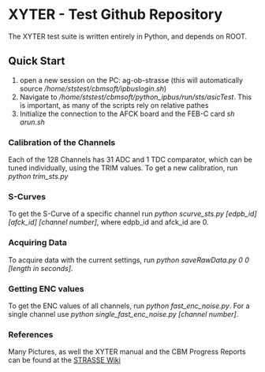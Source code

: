 # XYTER - Test Github Repository

The XYTER test suite is written entirely in Python, and depends on ROOT.

## Quick Start

1. open a new session on the PC: ag-ob-strasse (this will automatically source _/home/ststest/cbmsoft/ipbuslogin.sh_)
2. Navigate to _/home/ststest/cbmsoft/python_ipbus/run/sts/asicTest_. This is important, as many of the scripts rely on relative pathes
3. Initialize the connection to the AFCK board and the FEB-C card _sh arun.sh_

### Calibration of the Channels
Each of the 128 Channels has 31 ADC and 1 TDC comparator, which can be tuned individually, using the TRIM values. To get a new calibration, run _python trim_sts.py_

### S-Curves 
To get the S-Curve of a specific channel run _python scurve_sts.py [edpb_id] [afck_id] [channel number]_, where edpb_id and afck_id are 0.

### Acquiring Data
To acquire data with the current settings, run _python saveRawData.py 0 0 [length in seconds]_.

### Getting ENC values
To get the ENC values of all channels, run _python fast_enc_noise.py_. For a single channel use _python single_fast_enc_noise.py [channel number]_.

### References

Many Pictures, as well the XYTER manual and the CBM Progress Reports can be found at the [STRASSE Wiki](https://www.strasse.tu-darmstadt.de/Electronics) 
